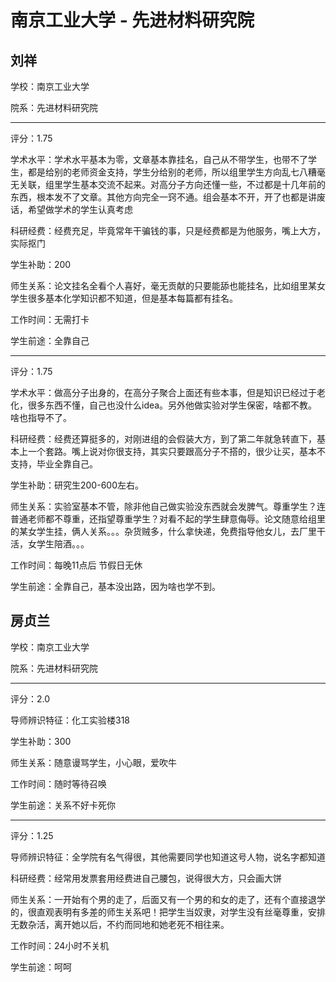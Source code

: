 # 南京工业大学 - 先进材料研究院

## 刘祥

学校：南京工业大学

院系：先进材料研究院

* * *

评分：1.75

学术水平：学术水平基本为零，文章基本靠挂名，自己从不带学生，也带不了学生，都是给别的老师资金支持，学生分给别的老师，所以组里学生方向乱七八糟毫无关联，组里学生基本交流不起来。对高分子方向还懂一些，不过都是十几年前的东西，根本发不了文章。其他方向完全一窍不通。组会基本不开，开了也都是讲废话，希望做学术的学生认真考虑

科研经费：经费充足，毕竟常年干骗钱的事，只是经费都是为他服务，嘴上大方，实际抠门

学生补助：200

师生关系：论文挂名全看个人喜好，毫无贡献的只要能舔也能挂名，比如组里某女学生很多基本化学知识都不知道，但是基本每篇都有挂名。

工作时间：无需打卡

学生前途：全靠自己

* * *

评分：1.75

学术水平：做高分子出身的，在高分子聚合上面还有些本事，但是知识已经过于老化，很多东西不懂，自己也没什么idea。另外他做实验对学生保密，啥都不教。啥也指导不了。

科研经费：经费还算挺多的，对刚进组的会假装大方，到了第二年就急转直下，基本上一个套路。嘴上说对你很支持，其实只要跟高分子不搭的，很少让买，基本不支持，毕业全靠自己。

学生补助：研究生200-600左右。

师生关系：实验室基本不管，除非他自己做实验没东西就会发脾气。尊重学生？连普通老师都不尊重，还指望尊重学生？对看不起的学生肆意侮辱。论文随意给组里的某女学生挂，俩人关系。。。杂货贼多，什么拿快递，免费指导他女儿，去厂里干活，女学生陪酒。。。

工作时间：每晚11点后 节假日无休

学生前途：全靠自己，基本没出路，因为啥也学不到。

## 房贞兰

学校：南京工业大学

院系：先进材料研究院

* * *

评分：2.0

导师辨识特征：化工实验楼318

学生补助：300

师生关系：随意谩骂学生，小心眼，爱吹牛

工作时间：随时等待召唤

学生前途：关系不好卡死你

* * *

评分：1.25

导师辨识特征：全学院有名气得很，其他需要同学也知道这号人物，说名字都知道

科研经费：经常用发票套用经费进自己腰包，说得很大方，只会画大饼

师生关系：一开始有个男的走了，后面又有一个男的和女的走了，还有个直接退学的，很直观表明有多差的师生关系吧！把学生当奴隶，对学生没有丝毫尊重，安排无数杂活，离开她以后，不约而同地和她老死不相往来。

工作时间：24小时不关机

学生前途：呵呵
